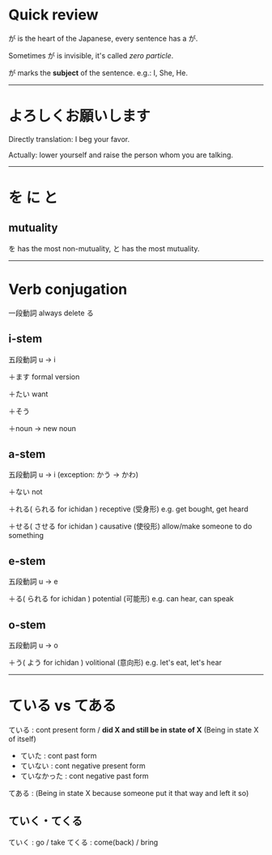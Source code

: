 # Quick review

が is the heart of the Japanese, every sentence has a が.

Sometimes が is invisible, it's called *zero particle*.

が marks the **subject** of the sentence. e.g.: I, She, He.

---

# よろしくお願いします

Directly translation: I beg your favor.

Actually: lower yourself and raise the person whom you are talking.

---

# を に と

## mutuality

を has the most non-mutuality, と has the most mutuality.

---

# Verb conjugation

一段動詞 always delete る

## i-stem

五段動詞 u -> i

＋ます formal version

＋たい want

＋そう 

＋noun -> new noun

## a-stem

五段動詞 u -> i (exception: かう -> かわ)

＋ない not

＋れる( られる for ichidan ) receptive (受身形) e.g. get bought, get heard

＋せる( させる for ichidan ) causative (使役形) allow/make someone to do something

## e-stem

五段動詞 u -> e

＋る( られる for ichidan ) potential (可能形) e.g. can hear, can speak

## o-stem

五段動詞 u -> o

＋う( よう for ichidan ) volitional (意向形) e.g. let's eat, let's hear

---

# ている vs てある

ている : cont present form / **did X and still be in state of X** (Being in state X of itself)

- ていた : cont past form
- ていない : cont negative present form
- ていなかった : cont negative past form

てある : (Being in state X because someone put it that way and left it so)

## ていく・てくる

ていく : go / take
てくる : come(back) / bring


